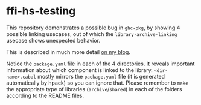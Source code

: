 # ffi-hs-testing

This repository demonstrates a possible bug in `ghc-pkg`, by showing 4 possible linking usecases, out of which the `library-archive-linking` usecase shows unexpected behavior.

This is described in much more detail [on my blog](https://sakshamsharma.com/2018/02/haskell-golang-ffi/).

Notice the `package.yaml` file in each of the 4 directories. It reveals important information about which component is linked to the library. `<dir-name>.cabal` mostly mirrors the `package.yaml` file (it is generated automatically by hpack) so you can ignore that. Please remember to `make` the appropriate type of libraries (`archive`/`shared`) in each of the folders according to the README files.
